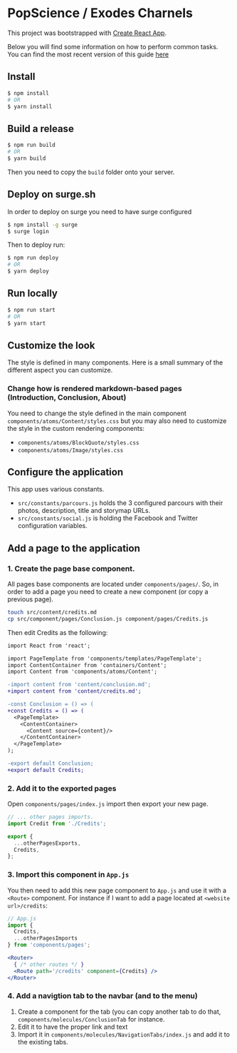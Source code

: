 # PopScience / Exodes Charnels
This project was bootstrapped with [Create React App](https://github.com/facebookincubator/create-react-app).

Below you will find some information on how to perform common tasks.<br>
You can find the most recent version of this guide [here](https://github.com/facebookincubator/create-react-app/blob/master/packages/react-scripts/template/README.md)

## Install
```sh
$ npm install 
# OR 
$ yarn install
```

## Build a release
```sh
$ npm run build
# OR 
$ yarn build
```
Then you need to copy the `build` folder onto your server. 

## Deploy on surge.sh
In order to deploy on surge you need to have surge configured
```sh
$ npm install -g surge
$ surge login
```

Then to deploy run:
```sh
$ npm run deploy
# OR 
$ yarn deploy
```

## Run locally
```sh
$ npm run start
# OR 
$ yarn start
```

## Customize the look
The style is defined in many components. Here is a small summary of the different aspect you can customize.

### Change how is rendered markdown-based pages (Introduction, Conclusion, About)
You need to change the style defined in the main component `components/atoms/Content/styles.css` but you may also need to customize the style in the custom rendering components:
- `components/atoms/BlockQuote/styles.css`
- `components/atoms/Image/styles.css`

## Configure the application
This app uses various constants. 
- `src/constants/parcours.js` holds the 3 configured parcours with their photos, description, title and storymap URLs.
- `src/constants/social.js` is holding the Facebook and Twitter configuration variables. 

## Add a page to the application

### 1. Create the page base component.
All pages base components are located under `components/pages/`. 
So, in order to add a page you need to create a new component (or copy a previous page).
```sh
touch src/content/credits.md
cp src/component/pages/Conclusion.js component/pages/Credits.js
```
Then edit Credits as the following:
```diff
import React from 'react';

import PageTemplate from 'components/templates/PageTemplate'; 
import ContentContainer from 'containers/Content';
import Content from 'components/atoms/Content';

-import content from 'content/conclusion.md';
+import content from 'content/credits.md';

-const Conclusion = () => (
+const Credits = () => (
  <PageTemplate>
    <ContentContainer>
      <Content source={content}/>
    </ContentContainer>
  </PageTemplate>
);

-export default Conclusion;
+export default Credits;

```

### 2. Add it to the exported pages
Open `components/pages/index.js` import then export your new page.

```js
// ... other pages imports.
import Credit from './Credits';

export {
  ...otherPagesExports,
  Credits,
};
```

### 3. Import this component in `App.js`
You then need to add this new page component to `App.js` and use it with a `<Route>` component.
For instance if I want to add a page located at `<website url>/credits`:

```jsx
// App.js
import {
  Credits,
  ...otherPagesImports
} from 'components/pages';

<Router>
  { /* other routes */ }
  <Route path='/credits' component={Credits} />
</Router>
```

### 4. Add a navigtion tab to the navbar (and to the menu)
1. Create a component for the tab (you can copy another tab to do that, `components/molecules/ConclusionTab` for instance.
2. Edit it to have the proper link and text
3. Import it in `components/molecules/NavigationTabs/index.js` and add it to the existing tabs.

